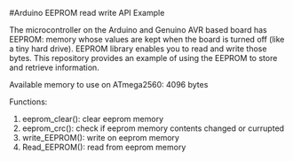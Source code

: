 #Arduino EEPROM read write API Example


The microcontroller on the Arduino and Genuino AVR based board has EEPROM: memory whose values are kept when the board is turned off (like a tiny hard drive). EEPROM library enables you to read and write those bytes. This repository provides an example of using the EEPROM to store and retrieve information.

Available memory to use on ATmega2560: 4096 bytes

Functions:
1. eeprom_clear(): clear eeprom memory
2. eeprom_crc(): check if eeprom memory contents changed or currupted
3. write_EEPROM(): write on eeprom memory
4. Read_EEPROM(): read from eeprom memory


